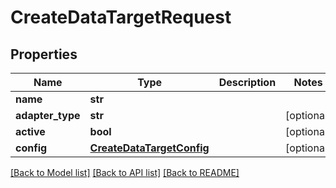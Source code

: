 # CreateDataTargetRequest

## Properties
Name | Type | Description | Notes
------------ | ------------- | ------------- | -------------
**name** | **str** |  | 
**adapter_type** | **str** |  | [optional] 
**active** | **bool** |  | [optional] 
**config** | [**CreateDataTargetConfig**](CreateDataTargetConfig.md) |  | [optional] 

[[Back to Model list]](../README.md#documentation-for-models) [[Back to API list]](../README.md#documentation-for-api-endpoints) [[Back to README]](../README.md)

